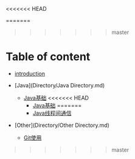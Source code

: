 
<<<<<<< HEAD

=======
>>>>>>> master
# Table of content

* [introduction](README.md)
* [Java](Directory/Java Directory.md)
    * [Java基础](Java/Java基础.md)
<<<<<<< HEAD
        * [Java基础](Java/Java线程间通信.md)
=======
        * [Java线程间通信](Java/Java线程间通信.md)

* [Other](Directory/Other Directory.md)
    * [Git使用](/Other/Git.md)


>>>>>>> master

